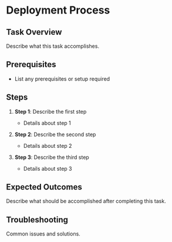 # Deployment Process

## Task Overview
Describe what this task accomplishes.

## Prerequisites
- List any prerequisites or setup required

## Steps
1. **Step 1**: Describe the first step
   - Details about step 1
   
2. **Step 2**: Describe the second step
   - Details about step 2

3. **Step 3**: Describe the third step
   - Details about step 3

## Expected Outcomes
Describe what should be accomplished after completing this task.

## Troubleshooting
Common issues and solutions.
